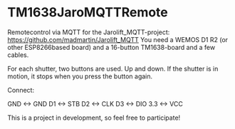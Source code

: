 # TM1638JaroMQTTRemote

Remotecontrol via MQTT for the Jarolift_MQTT-project: https://github.com/madmartin/Jarolift_MQTT
You need a WEMOS D1 R2 (or other ESP8266based board) and a 16-button TM1638-board and a few cables.

For each shutter, two buttons are used. Up and down. If the shutter is in motion, it stops when you press the button again.

Connect:

GND <-> GND
D1  <-> STB
D2  <-> CLK
D3  <-> DIO
3.3 <-> VCC

This is a project in development, so feel free to participate!
